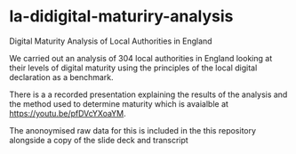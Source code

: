 # la-didigital-maturiry-analysis
Digital Maturity Analysis of Local Authorities in England

We carried out an analysis of 304 local authorities in England looking at their levels of digital maturity using the principles of the local digital declaration as a benchmark.

There is a a recorded presentation explaining the results of the analysis and the method used to determine maturity which is avaialble at https://youtu.be/pfDVcYXoaYM.

The anonoymised raw data for this is included in the this repository alongside a copy of the slide deck and transcript
